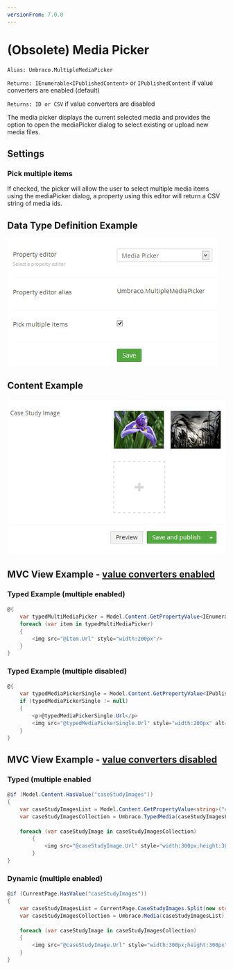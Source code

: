 ```yaml
---
versionFrom: 7.0.0
---
```


# (Obsolete) Media Picker

`Alias: Umbraco.MultipleMediaPicker`

`Returns: IEnumerable<IPublishedContent>` or `IPublishedContent` if value converters are enabled (default)

`Returns: ID or CSV` if value converters are disabled

The media picker displays the current selected media and provides the option to open the mediaPicker dialog to select existing or upload new media files.

## Settings

### Pick multiple items

If checked, the picker will allow the user to select multiple media items using the mediaPicker dialog, a property using this editor will return a CSV string of media ids.

## Data Type Definition Example

![Media Picker Data Type Definition](images/Media-Picker-DataType.jpg)

## Content Example

![Media Picker Content](images/Media-Picker-Content.jpg)

## MVC View Example - [value converters enabled](../../../../Setup/Upgrading/760-breaking-changes.md#property-value-converters-u4-7318)

### Typed Example (multiple enabled)

```csharp
@{
    var typedMultiMediaPicker = Model.Content.GetPropertyValue<IEnumerable<IPublishedContent>>("caseStudyImages");
    foreach (var item in typedMultiMediaPicker)
    {
        <img src="@item.Url" style="width:200px"/>
    }
}
```

### Typed Example (multiple disabled)

```csharp
@{
    var typedMediaPickerSingle = Model.Content.GetPropertyValue<IPublishedContent>("featuredBanner");
    if (typedMediaPickerSingle != null)
    {
        <p>@typedMediaPickerSingle.Url</p>
        <img src="@typedMediaPickerSingle.Url" style="width:200px" alt="@typedMediaPickerSingle.GetPropertyValue("alt")" />
    }
}
```

## MVC View Example - [value converters disabled](../../../../Setup/Upgrading/760-breaking-changes.md#property-value-converters-u4-7318)

### Typed (multiple enabled

```csharp
@if (Model.Content.HasValue("caseStudyImages"))
{
    var caseStudyImagesList = Model.Content.GetPropertyValue<string>("caseStudyImages").Split(new string[] { "," }, StringSplitOptions.RemoveEmptyEntries).Select(int.Parse);
    var caseStudyImagesCollection = Umbraco.TypedMedia(caseStudyImagesList).Where(x => x != null);

    foreach (var caseStudyImage in caseStudyImagesCollection)
        {
            <img src="@caseStudyImage.Url" style="width:300px;height:300px" />
        }
}
```

### Dynamic (multiple enabled)

```csharp
@if (CurrentPage.HasValue("caseStudyImages"))
{
    var caseStudyImagesList = CurrentPage.CaseStudyImages.Split(new string[] { "," }, StringSplitOptions.RemoveEmptyEntries);
    var caseStudyImagesCollection = Umbraco.Media(caseStudyImagesList);

    foreach (var caseStudyImage in caseStudyImagesCollection)
    {
        <img src="@caseStudyImage.Url" style="width:300px;height:300px" />
    }
}
```
